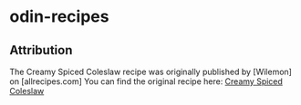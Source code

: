 # odin-recipes

## Attribution
The Creamy Spiced Coleslaw recipe was originally published by [Wilemon] on [allrecipes.com]
You can find the original recipe here: [Creamy Spiced Coleslaw](https://www.allrecipes.com/recipe/64116/creamy-spiced-coleslaw/)